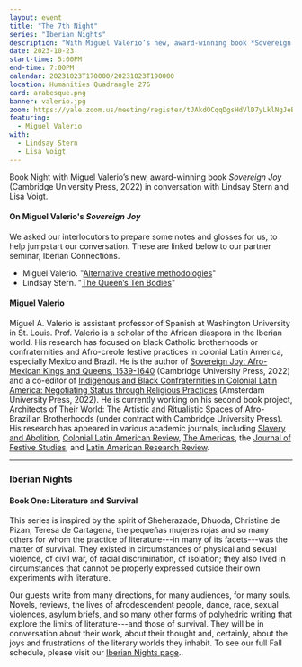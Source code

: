 ```yaml
---
layout: event
title: "The 7th Night"
series: "Iberian Nights"
description: "With Miguel Valerio’s new, award-winning book *Sovereign Joy*"
date: 2023-10-23
start-time: 5:00PM
end-time: 7:00PM
calendar: 20231023T170000/20231023T190000
location: Humanities Quadrangle 276
card: arabesque.png
banner: valerio.jpg
zoom: https://yale.zoom.us/meeting/register/tJAkdOCqqDgsHdVlD7yLklNgJeBKqHxyHTt9
featuring:
  - Miguel Valerio
with:
  - Lindsay Stern
  - Lisa Voigt
---
```


Book Night with Miguel Valerio’s new, award-winning book _Sovereign Joy_ (Cambridge University Press, 2022) in conversation with Lindsay Stern and Lisa Voigt.

#### On Miguel Valerio's _Sovereign Joy_

We asked our interlocutors to prepare some notes and glosses for us, to help jumpstart our conversation. These are linked below to our partner seminar, Iberian Connections.

- Miguel Valerio. "[Alternative creative methodologies](https://iberian-connections.yale.edu/articles/alternative-creative-methodologies/)"
- Lindsay Stern. "[The Queen’s Ten Bodies](https://iberian-connections.yale.edu/articles/the-queens-ten-bodies/)"

#### Miguel Valerio

Miguel A. Valerio is assistant professor of Spanish at Washington
University in St. Louis. Prof. Valerio is a scholar of the African
diaspora in the Iberian world. His research has focused on black
Catholic brotherhoods or confraternities and Afro-creole festive
practices in colonial Latin America, especially Mexico and Brazil. He is
the author of [Sovereign Joy: Afro-Mexican Kings and Queens,
1539-1640](https://www.cambridge.org/us/academic/subjects/history/latin-american-history/sovereign-joy-afro-mexican-kings-and-queens-1539-1640?format=HB) (Cambridge
University Press, 2022) and a co-editor of [Indigenous and Black
Confraternities in Colonial Latin America: Negotiating Status through
Religious
Practices](https://www.aup.nl/en/book/9789463721547/indigenous-and-black-confraternities-in-colonial-latin-america) (Amsterdam
University Press, 2022). He is currently working on his second book
project, Architects of Their World: The Artistic and Ritualistic Spaces
of Afro-Brazilian Brotherhoods (under contract with Cambridge University
Press). His research has appeared in various academic journals,
including [Slavery and
Abolition](https://doi.org/10.1080/0144039X.2020.1755152), [Colonial
Latin American
Review](https://doi.org/10.1080/10609164.2021.1912483), [The
Americas](https://doi.org/10.1017/tam.2021.45), the [Journal of Festive
Studies](https://doi.org/10.33823/jfs.2021.3.1.79), and [Latin American
Research Review](https://doi.org/10.1017/lar.2023.13).

---

### Iberian Nights

#### Book One: Literature and Survival

This series is inspired by the spirit of Sheherazade, Dhuoda, Christine de Pizan, Teresa de Cartagena, the pequeñas mujeres rojas and so many others for whom the practice of literature---in many of its facets---was the matter of survival. They existed in circumstances of physical and sexual violence, of civil war, of racial discrimination, of isolation; they also lived in circumstances that cannot be properly expressed outside their own experiments with literature.

Our guests write from many directions, for many audiences, for many souls. Novels, reviews, the lives of afrodescendent people, dance, race, sexual violences, asylum briefs, and so many other forms of polyhedric writing that explore the limits of literature---and those of survival. They will be in conversation about their work, about their thought and, certainly, about the joys and frustrations of the literary worlds they inhabit. To see our full Fall schedule, please visit our [Iberian Nights page](https://creativeforum.yale.edu/special/iberian-nights.html)..
